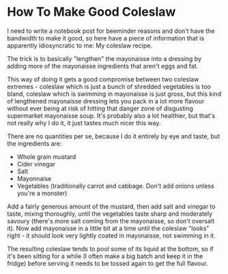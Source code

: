 # How To Make Good Coleslaw

I need to write a notebook post for beeminder reasons and don't have the bandwidth to make it good,
so here have a piece of information that is apparently idiosyncratic to me: My coleslaw recipe.

The trick is to basically "lengthen" the mayonaisse into a dressing by adding more of the mayonaisse ingredients that aren't eggs and fat.

This way of doing it gets a good compromise between two coleslaw extremes - coleslaw which is just a bunch of shredded vegetables is too bland, coleslaw which is swimming in mayonaisse is just gross,
but this kind of lengthened mayonaisse dressing lets you pack in a lot more flavour without ever being at risk of hitting that danger zone of disgusting supermarket mayonaisse soup.
It's probably also a lot healthier, but that's not really why I do it, it just tastes much nicer this way.

There are no quantities per se, because I do it entirely by eye and taste, but the ingredients are:

* Whole grain mustard
* Cider vinegar
* Salt
* Mayonnaise
* Vegetables (traditionally carrot and cabbage. Don't add onions unless you're a monster)

Add a fairly generous amount of the mustard, then add salt and vinegar to taste, mixing thoroughly, until the vegetables taste sharp and moderately savoury (there's more salt coming from the mayonaisse, so don't oversalt it).
Now add mayonaisse in a little bit at a time until the coleslaw "looks" right - it should look very lightly coated in mayonaisse, not swimming in it.

The resulting coleslaw tends to pool some of its liquid at the bottom, so if it's been sitting for a while (I often make a big batch and keep it in the fridge) before serving it needs to be tossed again to get the full flavour.
